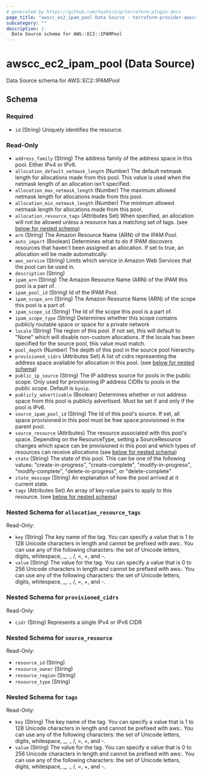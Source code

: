 ```yaml
---
# generated by https://github.com/hashicorp/terraform-plugin-docs
page_title: "awscc_ec2_ipam_pool Data Source - terraform-provider-awscc"
subcategory: ""
description: |-
  Data Source schema for AWS::EC2::IPAMPool
---
```


# awscc_ec2_ipam_pool (Data Source)

Data Source schema for AWS::EC2::IPAMPool



<!-- schema generated by tfplugindocs -->
## Schema

### Required

- `id` (String) Uniquely identifies the resource.

### Read-Only

- `address_family` (String) The address family of the address space in this pool. Either IPv4 or IPv6.
- `allocation_default_netmask_length` (Number) The default netmask length for allocations made from this pool. This value is used when the netmask length of an allocation isn't specified.
- `allocation_max_netmask_length` (Number) The maximum allowed netmask length for allocations made from this pool.
- `allocation_min_netmask_length` (Number) The minimum allowed netmask length for allocations made from this pool.
- `allocation_resource_tags` (Attributes Set) When specified, an allocation will not be allowed unless a resource has a matching set of tags. (see [below for nested schema](#nestedatt--allocation_resource_tags))
- `arn` (String) The Amazon Resource Name (ARN) of the IPAM Pool.
- `auto_import` (Boolean) Determines what to do if IPAM discovers resources that haven't been assigned an allocation. If set to true, an allocation will be made automatically.
- `aws_service` (String) Limits which service in Amazon Web Services that the pool can be used in.
- `description` (String)
- `ipam_arn` (String) The Amazon Resource Name (ARN) of the IPAM this pool is a part of.
- `ipam_pool_id` (String) Id of the IPAM Pool.
- `ipam_scope_arn` (String) The Amazon Resource Name (ARN) of the scope this pool is a part of.
- `ipam_scope_id` (String) The Id of the scope this pool is a part of.
- `ipam_scope_type` (String) Determines whether this scope contains publicly routable space or space for a private network
- `locale` (String) The region of this pool. If not set, this will default to "None" which will disable non-custom allocations. If the locale has been specified for the source pool, this value must match.
- `pool_depth` (Number) The depth of this pool in the source pool hierarchy.
- `provisioned_cidrs` (Attributes Set) A list of cidrs representing the address space available for allocation in this pool. (see [below for nested schema](#nestedatt--provisioned_cidrs))
- `public_ip_source` (String) The IP address source for pools in the public scope. Only used for provisioning IP address CIDRs to pools in the public scope. Default is `byoip`.
- `publicly_advertisable` (Boolean) Determines whether or not address space from this pool is publicly advertised. Must be set if and only if the pool is IPv6.
- `source_ipam_pool_id` (String) The Id of this pool's source. If set, all space provisioned in this pool must be free space provisioned in the parent pool.
- `source_resource` (Attributes) The resource associated with this pool's space. Depending on the ResourceType, setting a SourceResource changes which space can be provisioned in this pool and which types of resources can receive allocations (see [below for nested schema](#nestedatt--source_resource))
- `state` (String) The state of this pool. This can be one of the following values: "create-in-progress", "create-complete", "modify-in-progress", "modify-complete", "delete-in-progress", or "delete-complete"
- `state_message` (String) An explanation of how the pool arrived at it current state.
- `tags` (Attributes Set) An array of key-value pairs to apply to this resource. (see [below for nested schema](#nestedatt--tags))

<a id="nestedatt--allocation_resource_tags"></a>
### Nested Schema for `allocation_resource_tags`

Read-Only:

- `key` (String) The key name of the tag. You can specify a value that is 1 to 128 Unicode characters in length and cannot be prefixed with aws:. You can use any of the following characters: the set of Unicode letters, digits, whitespace, _, ., /, =, +, and -.
- `value` (String) The value for the tag. You can specify a value that is 0 to 256 Unicode characters in length and cannot be prefixed with aws:. You can use any of the following characters: the set of Unicode letters, digits, whitespace, _, ., /, =, +, and -.


<a id="nestedatt--provisioned_cidrs"></a>
### Nested Schema for `provisioned_cidrs`

Read-Only:

- `cidr` (String) Represents a single IPv4 or IPv6 CIDR


<a id="nestedatt--source_resource"></a>
### Nested Schema for `source_resource`

Read-Only:

- `resource_id` (String)
- `resource_owner` (String)
- `resource_region` (String)
- `resource_type` (String)


<a id="nestedatt--tags"></a>
### Nested Schema for `tags`

Read-Only:

- `key` (String) The key name of the tag. You can specify a value that is 1 to 128 Unicode characters in length and cannot be prefixed with aws:. You can use any of the following characters: the set of Unicode letters, digits, whitespace, _, ., /, =, +, and -.
- `value` (String) The value for the tag. You can specify a value that is 0 to 256 Unicode characters in length and cannot be prefixed with aws:. You can use any of the following characters: the set of Unicode letters, digits, whitespace, _, ., /, =, +, and -.
